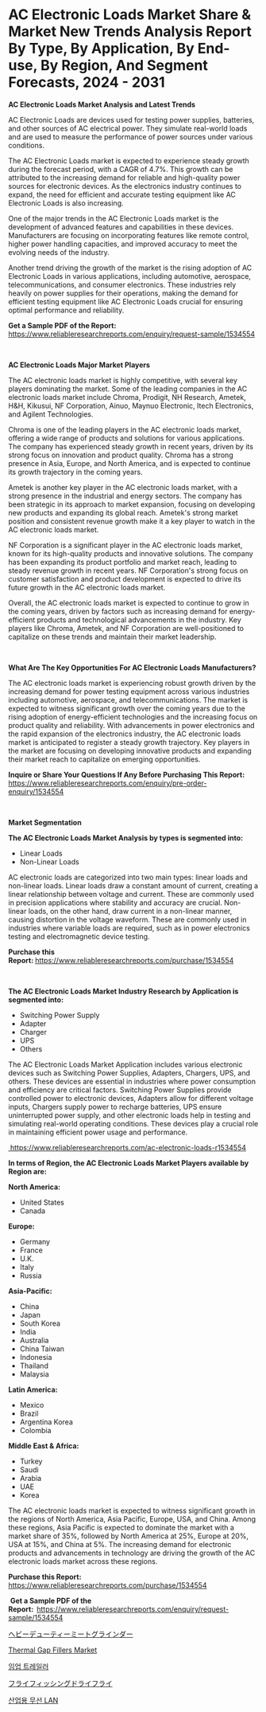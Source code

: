 <p><h1>AC Electronic Loads Market Share & Market New Trends Analysis Report By Type, By Application, By End-use, By Region, And Segment Forecasts, 2024 - 2031</h1></p><p><strong>AC Electronic Loads Market Analysis and Latest Trends</strong></p>
<p><p>AC Electronic Loads are devices used for testing power supplies, batteries, and other sources of AC electrical power. They simulate real-world loads and are used to measure the performance of power sources under various conditions.</p><p>The AC Electronic Loads market is expected to experience steady growth during the forecast period, with a CAGR of 4.7%. This growth can be attributed to the increasing demand for reliable and high-quality power sources for electronic devices. As the electronics industry continues to expand, the need for efficient and accurate testing equipment like AC Electronic Loads is also increasing.</p><p>One of the major trends in the AC Electronic Loads market is the development of advanced features and capabilities in these devices. Manufacturers are focusing on incorporating features like remote control, higher power handling capacities, and improved accuracy to meet the evolving needs of the industry.</p><p>Another trend driving the growth of the market is the rising adoption of AC Electronic Loads in various applications, including automotive, aerospace, telecommunications, and consumer electronics. These industries rely heavily on power supplies for their operations, making the demand for efficient testing equipment like AC Electronic Loads crucial for ensuring optimal performance and reliability.</p></p>
<p><strong>Get a Sample PDF of the Report:&nbsp;</strong> <a href="https://www.reliableresearchreports.com/enquiry/request-sample/1534554">https://www.reliableresearchreports.com/enquiry/request-sample/1534554</a></p>
<p>&nbsp;</p>
<p><strong>AC Electronic Loads Major Market Players</strong></p>
<p><p>The AC electronic loads market is highly competitive, with several key players dominating the market. Some of the leading companies in the AC electronic loads market include Chroma, Prodigit, NH Research, Ametek, H&H, Kikusui, NF Corporation, Ainuo, Maynuo Electronic, Itech Electronics, and Agilent Technologies.</p><p>Chroma is one of the leading players in the AC electronic loads market, offering a wide range of products and solutions for various applications. The company has experienced steady growth in recent years, driven by its strong focus on innovation and product quality. Chroma has a strong presence in Asia, Europe, and North America, and is expected to continue its growth trajectory in the coming years.</p><p>Ametek is another key player in the AC electronic loads market, with a strong presence in the industrial and energy sectors. The company has been strategic in its approach to market expansion, focusing on developing new products and expanding its global reach. Ametek's strong market position and consistent revenue growth make it a key player to watch in the AC electronic loads market.</p><p>NF Corporation is a significant player in the AC electronic loads market, known for its high-quality products and innovative solutions. The company has been expanding its product portfolio and market reach, leading to steady revenue growth in recent years. NF Corporation's strong focus on customer satisfaction and product development is expected to drive its future growth in the AC electronic loads market.</p><p>Overall, the AC electronic loads market is expected to continue to grow in the coming years, driven by factors such as increasing demand for energy-efficient products and technological advancements in the industry. Key players like Chroma, Ametek, and NF Corporation are well-positioned to capitalize on these trends and maintain their market leadership.</p></p>
<p>&nbsp;</p>
<p><strong>What Are The Key Opportunities For AC Electronic Loads Manufacturers?</strong></p>
<p><p>The AC electronic loads market is experiencing robust growth driven by the increasing demand for power testing equipment across various industries including automotive, aerospace, and telecommunications. The market is expected to witness significant growth over the coming years due to the rising adoption of energy-efficient technologies and the increasing focus on product quality and reliability. With advancements in power electronics and the rapid expansion of the electronics industry, the AC electronic loads market is anticipated to register a steady growth trajectory. Key players in the market are focusing on developing innovative products and expanding their market reach to capitalize on emerging opportunities.</p></p>
<p><strong>Inquire or Share Your Questions If Any Before Purchasing This Report:</strong> <a href="https://www.reliableresearchreports.com/enquiry/pre-order-enquiry/1534554">https://www.reliableresearchreports.com/enquiry/pre-order-enquiry/1534554</a></p>
<p>&nbsp;</p>
<p><strong>Market Segmentation</strong></p>
<p><strong>The AC Electronic Loads Market Analysis by types is segmented into:</strong></p>
<p><ul><li>Linear Loads</li><li>Non-Linear Loads</li></ul></p>
<p><p>AC electronic loads are categorized into two main types: linear loads and non-linear loads. Linear loads draw a constant amount of current, creating a linear relationship between voltage and current. These are commonly used in precision applications where stability and accuracy are crucial. Non-linear loads, on the other hand, draw current in a non-linear manner, causing distortion in the voltage waveform. These are commonly used in industries where variable loads are required, such as in power electronics testing and electromagnetic device testing.</p></p>
<p><strong>Purchase this Report:&nbsp;</strong><a href="https://www.reliableresearchreports.com/purchase/1534554">https://www.reliableresearchreports.com/purchase/1534554</a></p>
<p>&nbsp;</p>
<p><strong>The AC Electronic Loads Market Industry Research by Application is segmented into:</strong></p>
<p><ul><li>Switching Power Supply</li><li>Adapter</li><li>Charger</li><li>UPS</li><li>Others</li></ul></p>
<p><p>The AC Electronic Loads Market Application includes various electronic devices such as Switching Power Supplies, Adapters, Chargers, UPS, and others. These devices are essential in industries where power consumption and efficiency are critical factors. Switching Power Supplies provide controlled power to electronic devices, Adapters allow for different voltage inputs, Chargers supply power to recharge batteries, UPS ensure uninterrupted power supply, and other electronic loads help in testing and simulating real-world operating conditions. These devices play a crucial role in maintaining efficient power usage and performance.</p></p>
<p><a href="https://www.reliableresearchreports.com/ac-electronic-loads-r1534554">&nbsp;https://www.reliableresearchreports.com/ac-electronic-loads-r1534554</a></p>
<p><strong>In terms of Region, the AC Electronic Loads Market Players available by Region are:</strong></p>
<p>
    <p> <strong> North America: </strong>
        <ul>
            <li>United States</li>
            <li>Canada</li>
        </ul>
        </p> 
    <p> <strong> Europe: </strong>
        <ul>
            <li>Germany</li>
            <li>France</li>
            <li>U.K.</li>
            <li>Italy</li>
            <li>Russia</li>
        </ul>
        </p> 
    <p> <strong> Asia-Pacific: </strong>
        <ul>
            <li>China</li>
            <li>Japan</li>
            <li>South Korea</li>
            <li>India</li>
            <li>Australia</li>
            <li>China Taiwan</li>
            <li>Indonesia</li>
            <li>Thailand</li>
            <li>Malaysia</li>
        </ul>
        </p> 
    <p> <strong> Latin America: </strong>
        <ul>
            <li>Mexico</li>
            <li>Brazil</li>
            <li>Argentina Korea</li>
            <li>Colombia</li>
        </ul>
        </p> 
    <p> <strong> Middle East & Africa: </strong>
        <ul>
            <li>Turkey</li>
            <li>Saudi</li>
            <li>Arabia</li>
            <li>UAE</li>
            <li>Korea</li>
        </ul>
    </p>
    </p>
<p><p>The AC electronic loads market is expected to witness significant growth in the regions of North America, Asia Pacific, Europe, USA, and China. Among these regions, Asia Pacific is expected to dominate the market with a market share of 35%, followed by North America at 25%, Europe at 20%, USA at 15%, and China at 5%. The increasing demand for electronic products and advancements in technology are driving the growth of the AC electronic loads market across these regions.</p></p>
<p><strong>Purchase this Report: </strong><a href="https://www.reliableresearchreports.com/purchase/1534554">https://www.reliableresearchreports.com/purchase/1534554</a></p>
<p>&nbsp;<strong>Get a Sample PDF of the Report:&nbsp;&nbsp;</strong><a href="https://www.reliableresearchreports.com/enquiry/request-sample/1534554">https://www.reliableresearchreports.com/enquiry/request-sample/1534554</a></p>
<p><strong></strong></p>
<p><p><a href="https://medium.com/@annchovey1988/%E9%87%8D%E5%BD%B9%E8%82%89%E6%8C%BD%E3%81%8D%E8%82%89%E3%83%9F%E3%83%B3%E3%82%B5%E3%83%BC%E5%B8%82%E5%A0%B4%E8%AA%BF%E6%9F%BB%E3%83%AC%E3%83%9D%E3%83%BC%E3%83%88-%E3%81%9D%E3%81%AE%E6%AD%B4%E5%8F%B2%E3%81%A8%E4%BA%88%E6%B8%AC2031%E5%B9%B4%E3%81%BE%E3%81%A72031-b3dc0fbdc67f">ヘビーデューティーミートグラインダー</a></p><p><a href="https://issuu.com/reportprime-2/docs/thermal-gap-fillers-market-size-2030.pptx">Thermal Gap Fillers Market</a></p><p><a href="https://medium.com/@brisamorar2023/%EC%82%B0%EB%A6%BC-%ED%8A%B8%EB%A0%88%EC%9D%BC%EB%9F%AC-%EC%8B%9C%EC%9E%A5-%EB%B6%84%EC%84%9D-%EA%B8%80%EB%A1%9C%EB%B2%8C-%EC%82%B0%EC%97%85-%EC%A0%84%EB%A7%9D-%EB%B0%8F-%EC%98%88%EC%B8%A1-2024%EB%85%84%EB%B6%80%ED%84%B0-2031%EB%85%84-496a1dd4bdb7">임업 트레일러</a></p><p><a href="https://github.com/ReyesKohler20231/Market-Research-Report-List-1/blob/main/257458628736.md">フライフィッシングドライフライ</a></p><p><a href="https://github.com/Elenrrera7685/Market-Research-Report-List-1/blob/main/517722826328.md">산업용 무선 LAN</a></p></p>